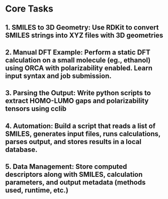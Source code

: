 # Core Tasks

## 1. SMILES to 3D Geometry: Use RDKit to convert SMILES strings into XYZ files with 3D geometries

## 2. Manual DFT Example: Perform a static DFT calculation on a small molecule (eg., ethanol) using ORCA with polarizability enabled. Learn input syntax and job submission.

## 3. Parsing the Output: Write python scripts to extract HOMO-LUMO gaps and polarizability tensors using cclib

## 4. Automation: Build a script that reads a list of SMILES, generates input files, runs calculations, parses output, and stores results in a local database.

## 5. Data Management: Store computed descriptors along with SMILES, calculation parameters, and output metadata (methods used, runtime, etc.)